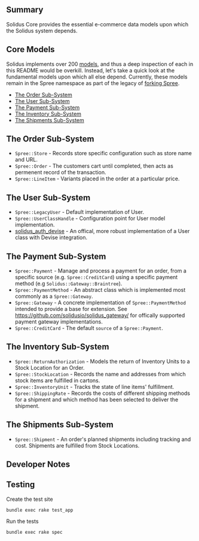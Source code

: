 Summary
------
Solidus Core provides the essential e-commerce data models upon which the
Solidus system depends.

Core Models
-----------
Solidus implements over 200 [models](https://github.com/solidusio/solidus/tree/master/core/app/models/spree),
and thus a deep inspection of each in this README would be overkill. Instead,
let's take a quick look at the fundamental models upon which all else depend.
Currently, these models remain in the Spree namespace as part of the legacy of
[forking Spree](https://solidus.io/blog/2015/10/28/future-of-spree.html).

* [The Order Sub-System](#the-order-sub-system)
* [The User Sub-System](#the-user-sub-system)
* [The Payment Sub-System](#the-payment-sub-system)
* [The Inventory Sub-System](#the-inventory-sub-system)
* [The Shipments Sub-System](#the-shipments-sub-system)

## The Order Sub-System
* `Spree::Store` - Records store specific configuration such as store name and URL.
* `Spree::Order` - The customers cart until completed, then acts as
permenent record of the transaction.
* `Spree::LineItem` - Variants placed in the order at a particular price.

## The User Sub-System
* `Spree::LegacyUser` - Default implementation of User.
* `Spree::UserClassHandle` - Configuration point for User model implementation.
* [solidus_auth_devise](https://github.com/solidusio/solidus_auth_devise) -
An offical, more robust implementation of a User class with Devise
integration.

## The Payment Sub-System
* `Spree::Payment` - Manage and process a payment for an order, from a specific
source (e.g. `Spree::CreditCard`) using a specific payment method (e.g
`Solidus::Gateway::Braintree`).
* `Spree::PaymentMethod` - An abstract class which is implemented most commonly
as a `Spree::Gateway`.
* `Spree::Gateway` - A concrete implementation of `Spree::PaymentMethod`
intended to provide a base for extension. See
https://github.com/solidusio/solidus_gateway/ for offically supported payment
gateway implementations.
* `Spree::CreditCard` - The default `source` of a `Spree::Payment`.

## The Inventory Sub-System
* `Spree::ReturnAuthorization` - Models the return of Inventory Units to
a Stock Location for an Order.
* `Spree::StockLocation` - Records the name and addresses from which stock items
are fulfilled in cartons.
* `Spree::InventoryUnit` - Tracks the state of line items' fulfillment.
* `Spree::ShippingRate` - Records the costs of different shipping methods for a
shipment and which method has been selected to deliver the shipment.

## The Shipments Sub-System
* `Spree::Shipment` - An order's planned shipments including
tracking and cost. Shipments are fulfilled from Stock Locations.

Developer Notes
---------------
## Testing

Create the test site

    bundle exec rake test_app

Run the tests

    bundle exec rake spec
